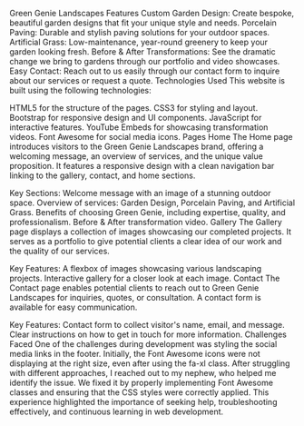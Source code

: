 Green Genie Landscapes
Features
Custom Garden Design: Create bespoke, beautiful garden designs that fit your unique style and needs.
Porcelain Paving: Durable and stylish paving solutions for your outdoor spaces.
Artificial Grass: Low-maintenance, year-round greenery to keep your garden looking fresh.
Before & After Transformations: See the dramatic change we bring to gardens through our portfolio and video showcases.
Easy Contact: Reach out to us easily through our contact form to inquire about our services or request a quote.
Technologies Used
This website is built using the following technologies:

HTML5 for the structure of the pages.
CSS3 for styling and layout.
Bootstrap for responsive design and UI components.
JavaScript for interactive features.
YouTube Embeds for showcasing transformation videos.
Font Awesome for social media icons.
Pages
Home
The Home page introduces visitors to the Green Genie Landscapes brand, offering a welcoming message, an overview of services, and the unique value proposition. It features a responsive design with a clean navigation bar linking to the gallery, contact, and home sections.

Key Sections:
Welcome message with an image of a stunning outdoor space.
Overview of services: Garden Design, Porcelain Paving, and Artificial Grass.
Benefits of choosing Green Genie, including expertise, quality, and professionalism.
Before & After transformation video.
Gallery
The Gallery page displays a collection of images showcasing our completed projects. It serves as a portfolio to give potential clients a clear idea of our work and the quality of our services.

Key Features:
A flexbox of images showcasing various landscaping projects.
Interactive gallery for a closer look at each image.
Contact
The Contact page enables potential clients to reach out to Green Genie Landscapes for inquiries, quotes, or consultation. A contact form is available for easy communication.

Key Features:
Contact form to collect visitor's name, email, and message.
Clear instructions on how to get in touch for more information.
Challenges Faced
One of the challenges during development was styling the social media links in the footer. Initially, the Font Awesome icons were not displaying at the right size, even after using the fa-xl class. After struggling with different approaches, I reached out to my nephew, who helped me identify the issue. We fixed it by properly implementing Font Awesome classes and ensuring that the CSS styles were correctly applied. This experience highlighted the importance of seeking help, troubleshooting effectively, and continuous learning in web development.

